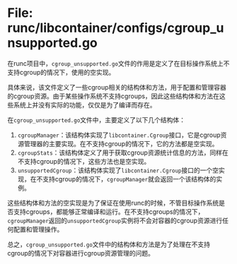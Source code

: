 # File: runc/libcontainer/configs/cgroup_unsupported.go

在runc项目中，`cgroup_unsupported.go`文件的作用是定义了在目标操作系统上不支持cgroup的情况下，使用的空实现。

具体来说，该文件定义了一些cgroup相关的结构体和方法，用于配置和管理容器的cgroup资源。由于某些操作系统不支持cgroups，因此这些结构体和方法在这些系统上并没有实际的功能，仅仅是为了编译而存在。

在`cgroup_unsupported.go`文件中，主要定义了以下几个结构体：

1. `cgroupManager`：该结构体实现了`libcontainer.Cgroup`接口，它是cgroup资源管理器的主要实现。在不支持cgroup的情况下，它的方法都是空实现。
2. `cgroupStats`：该结构体定义了用于获取cgroup资源统计信息的方法，同样在不支持cgroup的情况下，这些方法也是空实现。
3. `unsupportedCgroup`：该结构体实现了`libcontainer.Cgroup`接口的一个空实现，在不支持cgroup的情况下，`cgroupManager`就会返回一个该结构体的实例。

这些结构体和方法的空实现是为了保证在使用runc的时候，不管目标操作系统是否支持cgroups，都能够正常编译和运行。在不支持cgroups的情况下，`cgroupManager`返回的`unsupportedCgroup`实例将不会对容器的cgroup资源进行任何配置和管理操作。

总之，`cgroup_unsupported.go`文件中的结构体和方法是为了处理在不支持cgroup的情况下对容器进行cgroup资源管理的问题。

